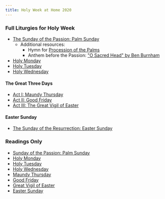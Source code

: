 ```yaml
---
title: Holy Week at Home 2020
---
```


### Full Liturgies for Holy Week
* [The Sunday of the Passion: Palm Sunday](palmsunday/)
  * Additional resources:
     * Hymn for [Procession of the Palms](https://youtu.be/h3a8fTTrAdE)
	 * Anthem before the Passion: ["O Sacred Head" by Ben Burnham](https://s3.amazonaws.com/cdn.boidem.org/2020/BB-OSacredHead.mp3)
* [Holy Monday](holywk-epmon/)
* [Holy Tuesday](holywk-eptue/)
* [Holy Wednesday](holywk-epwed.html)

#### The Great Three Days
* [Act I: Maundy Thursday](holywk-maundythurs/)
* [Act II: Good Friday](holywk-goodfri/)
* [Act III: The Great Vigil of Easter](holywk-vigil/)

#### Easter Sunday
* [The Sunday of the Resurrection: Easter Sunday](holywk-easter/)

### Readings Only
* [Sunday of the Passion: Palm Sunday](https://lectionarypage.net/YearA_RCL/HolyWk/APalmSun_RCL.html)
* [Holy Monday](https://lectionarypage.net/YearABC_RCL/HolyWk/HolyMon_RCL.html)
* [Holy Tuesday](https://lectionarypage.net/YearABC_RCL/HolyWk/HolyTue_RCL.html)
* [Holy Wednesday](https://lectionarypage.net/YearABC_RCL/HolyWk/HolyWed_RCL.html)
* [Maundy Thursday](https://lectionarypage.net/YearABC_RCL/HolyWk/MaundyTh_RCL.html)
* [Good Friday](https://lectionarypage.net/YearABC_RCL/HolyWk/GoodFri_RCL.html)
* [Great Vigil of Easter](https://lectionarypage.net/YearA_RCL/Easter/AEasVigil_RCL.html)
* [Easter Sunday](https://lectionarypage.net/YearA_RCL/Easter/AEasterPrin_RCL.html)
